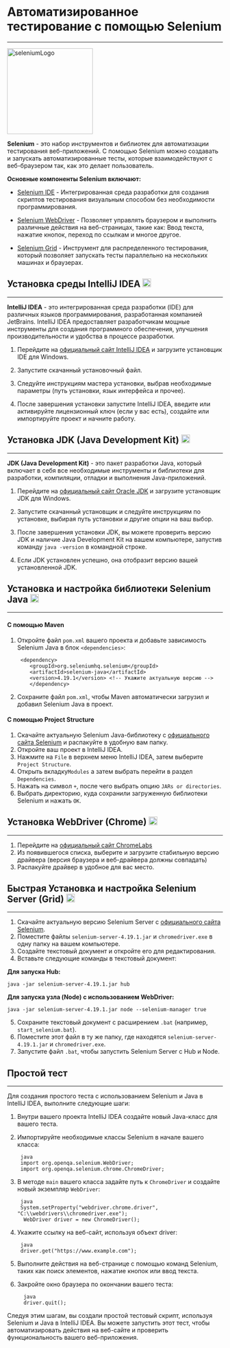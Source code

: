 # Автоматизированное тестирование с помощью Selenium

---
<img src="https://upload.wikimedia.org/wikipedia/commons/9/9f/Selenium_logo.svg" alt="seleniumLogo" width="200"/>

**Selenium** - это набор инструментов и библиотек для
автоматизации тестирования веб-приложений.
С помощью Selenium можно создавать и запускать автоматизированные тесты,
которые взаимодействуют с веб-браузером так, как это делает пользователь.

**Основные компоненты Selenium включают:**

- <a href="https://www.selenium.dev/documentation/ide/">Selenium IDE</a> -
  Интегрированная среда разработки для создания скриптов тестирования визуальным способом
  без необходимости программирования.

- <a href="https://www.selenium.dev/documentation/webdriver/">Selenium WebDriver</a> -
  Позволяет управлять браузером и выполнить различные действия на веб-страницах, такие как: Ввод текста,
  нажатие кнопок, переход по ссылкам и многое
  другое.

- <a href="https://www.selenium.dev/documentation/grid/">Selenium Grid</a> -
  Инструмент для распределенного тестирования, который позволяет запускать тесты параллельно на нескольких машинах и
  браузерах.



## Установка среды IntelliJ IDEA <img src="https://upload.wikimedia.org/wikipedia/commons/9/9c/IntelliJ_IDEA_Icon.svg" width="20">

---

**IntelliJ IDEA** - это интегрированная среда разработки (IDE) для различных языков программирования, разработанная
компанией JetBrains. IntelliJ IDEA предоставляет разработчикам мощные инструменты для создания программного обеспечения,
улучшения производительности и удобства в процессе разработки.

1. Перейдите на [официальный сайт IntelliJ IDEA](https://www.jetbrains.com/idea/download/) и загрузите установщик IDE
   для
   Windows.

2. Запустите скачанный установочный файл.

3. Следуйте инструкциям мастера установки, выбрав необходимые параметры (путь установки, язык интерфейса и прочее).

4. После завершения установки запустите IntelliJ IDEA, введите или активируйте лицензионный ключ (если у вас есть),
   создайте или импортируйте проект и начните работу.

## Установка JDK (Java Development Kit) <img src="https://icon-icons.com/icons2/2108/PNG/512/java_icon_130901.png" width="20">

---

**JDK (Java Development Kit)** - это пакет разработки Java, который включает в себя все необходимые инструменты и
библиотеки
для разработки, компиляции, отладки и выполнения Java-приложений.

1. Перейдите на [официальный сайт Oracle JDK](https://www.oracle.com/java/technologies/javase-jdk15-downloads.html) и
   загрузите установщик JDK для Windows.

2. Запустите скачанный установщик и следуйте инструкциям по установке, выбирая путь установки и другие опции на ваш
   выбор.

3. После завершения установки JDK, вы можете проверить версию JDK и наличие Java Development Kit на вашем компьютере,
   запустив команду `java -version` в командной строке.
4. Если JDK установлен успешно, она отобразит версию вашей установленной JDK.



## Установка и настройка библиотеки Selenium Java <img src="https://img.icons8.com/?size=256&id=VOnRj9vGpXV8&format=png" width="20">

---

#### С помощью Maven

1. Откройте файл `pom.xml` вашего проекта и добавьте зависимость Selenium Java в
   блок `<dependencies>`:

        <dependency>
           <groupId>org.seleniumhq.selenium</groupId>
           <artifactId>selenium-java</artifactId>
           <version>4.19.1</version> <!-- Укажите актуальную версию -->
           </dependency>

2. Сохраните файл `pom.xml`, чтобы Maven автоматически загрузил и добавил Selenium Java в проект.

#### С помощью Project Structure

1. Скачайте актуальную Selenium Java-библиотеку с [официального сайта Selenium](https://www.selenium.dev/downloads/) и
   распакуйте в
   удобную вам папку.
2. Откройте ваш проект в IntelliJ IDEA.
3. Нажмите на `File` в верхнем меню IntelliJ IDEA, затем выберите `Project Structure`.
4. Открыть вкладку`Modules` а затем выбрать перейти в раздел `Dependencies`.
5. Нажать на символ `+`, после чего выбрать опцию `JARs or directories`.
6. Выбрать директорию, куда сохранили загруженную библиотеки Selenium и нажать `OK`.

## Установка WebDriver (Chrome) <img src="https://www.svgrepo.com/show/303566/chrome-7-logo.svg" width="20">

---

1. Перейдите на [официальный сайт ChromeLabs](https://googlechromelabs.github.io/chrome-for-testing/)
2. Из появившегося списка, выберите и загрузите стабильную версию драйвера (версия браузера и веб-драйвера должны
   совпадать)
3. Распакуйте драйвер в удобное для вас место.



## Быстрая Установка и настройка Selenium Server (Grid) <img src="https://air.imag.fr/images/7/73/Selenium_Grid_Logo.png" width="20">

---

1. Скачайте актуальную версию Selenium Server
   с [официального сайта Selenium](https://www.selenium.dev/downloads/).
2. Поместите файлы `selenium-server-4.19.1.jar` и `chromedriver.exe` в одну папку на вашем компьютере.
3. Создайте текстовый документ и откройте его для редактирования.
4. Вставьте следующие команды в текстовый документ:

**Для запуска Hub:**

`java -jar selenium-server-4.19.1.jar hub`

**Для запуска узла (Node) с использованием WebDriver:**

`java -jar selenium-server-4.19.1.jar node --selenium-manager true`

5. Сохраните текстовый документ с расширением `.bat` (например, `start_selenium.bat`).
6. Поместите этот файл в ту же папку, где находятся `selenium-server-4.19.1.jar` и `chromedriver.exe`.
7. Запустите файл `.bat`, чтобы запустить Selenium Server с Hub и Node.


## Простой тест

---

Для создания простого теста с использованием Selenium и Java в IntelliJ IDEA, выполните следующие шаги:

1. Внутри вашего проекта IntelliJ IDEA создайте новый Java-класс для вашего теста.

2. Импортируйте необходимые классы Selenium в начале вашего класса:

        java
        import org.openqa.selenium.WebDriver;
        import org.openqa.selenium.chrome.ChromeDriver;

3. В методе `main` вашего класса задайте путь к `ChromeDriver` и создайте новый экземпляр `WebDriver`:

        java
        System.setProperty("webdriver.chrome.driver", "C:\\webdrivers\\chromedriver.exe");
         WebDriver driver = new ChromeDriver();

4. Укажите ссылку на веб-сайт, используя объект driver:

        java
        driver.get("https://www.example.com");

5. Выполните действия на веб-странице с помощью команд Selenium, таких как поиск элементов, нажатие кнопок или ввод
   текста.

6. Закройте окно браузера по окончании вашего теста:

         java 
         driver.quit();

Следуя этим шагам, вы создали простой тестовый скрипт, используя Selenium и Java в IntelliJ IDEA. Вы можете запустить
этот тест, чтобы автоматизировать действия на веб-сайте и проверить функциональность вашего веб-приложения.
